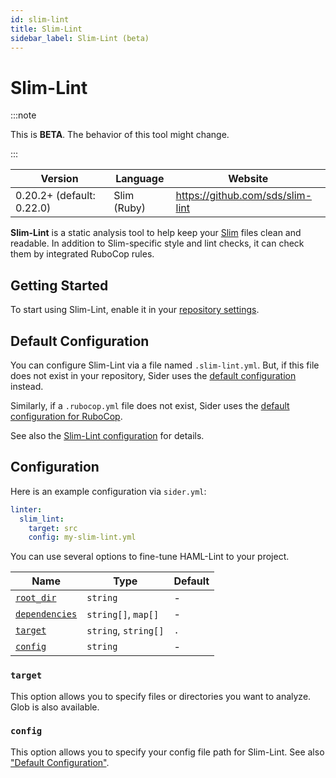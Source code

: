 ```yaml
---
id: slim-lint
title: Slim-Lint
sidebar_label: Slim-Lint (beta)
---
```


# Slim-Lint

:::note

This is **BETA**. The behavior of this tool might change.

:::

| Version                   | Language    | Website                          |
| ------------------------- | ----------- | -------------------------------- |
| 0.20.2+ (default: 0.22.0) | Slim (Ruby) | https://github.com/sds/slim-lint |

**Slim-Lint** is a static analysis tool to help keep your [Slim](http://slim-lang.com) files clean and readable.
In addition to Slim-specific style and lint checks, it can check them by integrated RuboCop rules.

## Getting Started

To start using Slim-Lint, enable it in your [repository settings](../../getting-started/repository-settings.md).

## Default Configuration

You can configure Slim-Lint via a file named `.slim-lint.yml`.
But, if this file does not exist in your repository, Sider uses the [default configuration](https://github.com/sider/runners/blob/HEAD/images/slim_lint/sider_recommended_slim_lint.yml) instead.

Similarly, if a `.rubocop.yml` file does not exist, Sider uses the [default configuration for RuboCop](rubocop.md#default-configuration-for-rubocop).

See also the [Slim-Lint configuration](https://github.com/sds/slim-lint#configuration) for details.

## Configuration

Here is an example configuration via `sider.yml`:

```yaml
linter:
  slim_lint:
    target: src
    config: my-slim-lint.yml
```

You can use several options to fine-tune HAML-Lint to your project.

| Name                                                                                          | Type                 | Default |
| --------------------------------------------------------------------------------------------- | -------------------- | ------- |
| [`root_dir`](../../getting-started/custom-configuration.md#linteranalyzer_idroot_dir)         | `string`             | -       |
| [`dependencies`](../../getting-started/custom-configuration.md#linteranalyzer_iddependencies) | `string[]`, `map[]`  | -       |
| [`target`](#target)                                                                           | `string`, `string[]` | `.`     |
| [`config`](#config)                                                                           | `string`             | -       |

### `target`

This option allows you to specify files or directories you want to analyze. Glob is also available.

### `config`

This option allows you to specify your config file path for Slim-Lint.
See also ["Default Configuration"](#default-configuration).
